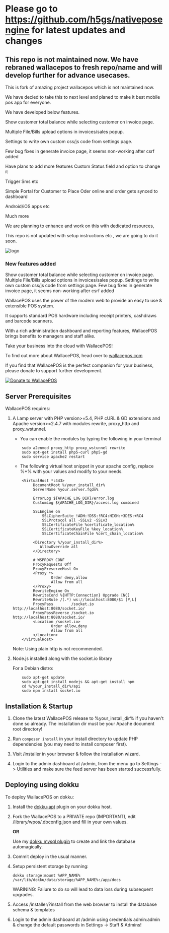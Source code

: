 
# Please go to  https://github.com/h5gs/nativeposengine for latest updates and changes
## This repo is not maintained now. We have rebraned wallacepos to fresh repo/name and will develop further for advance usecases.
This is fork of amazing project wallacepos which is not maintained now.

We have decied to take this to next level and planed to make it best mobile pos app for everyone.

We have developed below features.

Show customer total balance while selecting customer on invoice page.

Multiple File/Bills upload options in invoices/sales popup.

Settings to write own custom css/js code from settings page.

Few bug fixes in generate invoice page, it seems non-working after csrf added


Have plans to add more features
Custom Status field and option to change it

Trigger Sms etc

Simple Portal for Customer to Place Oder online and order gets synced to dashboard

Android/iOS apps etc

Much more

We are planning to enhance and work on this with dedicated resources,


This repo is not updated with setup instructions etc , we are going to do it soon.

![logo](https://wallacepos.com/images/wallacepos_logo_600.png)

### New features added 
Show customer total balance while selecting customer on invoice page.
Multiple File/Bills upload options in invoices/sales popup.
Settings to write own custom css/js code from settings page.
Few bug fixes in generate invoice page, it seems non-working after csrf added

WallacePOS uses the power of the modern web to provide an easy to use & extensible POS system.

It supports standard POS hardware including receipt printers, cashdraws and barcode scanners.

With a rich administration dashboard and reporting features, WallacePOS brings benefits to managers and staff alike.

Take your business into the cloud with WallacePOS!

To find out more about WallacePOS, head over to [wallacepos.com](https://wallacepos.com)

If you find that WallacePOS is the perfect companion for your business, please donate to support further development.

[![Donate to WallacePOS](https://www.paypalobjects.com/en_AU/i/btn/btn_donateCC_LG.gif)](https://www.paypal.com/cgi-bin/webscr?cmd=_s-xclick&hosted_button_id=783UMXCNZGL68)

## Server Prerequisites

WallacePOS requires:

1. A Lamp server with PHP version>=5.4, PHP cURL & GD extensions and Apache version>=2.4.7 with modules rewrite, proxy_http and proxy_wstunnel.

    - You can enable the modules by typing the following in your terminal

    ```
        sudo a2enmod proxy_http proxy_wstunnel rewrite
        sudo apt-get install php5-curl php5-gd
        sudo service apache2 restart
    ```

    - The following virtual host snippet in your apache config, replace %*% with your values and modify to your needs.


    ```
        <VirtualHost *:443>
             DocumentRoot %/your_install_dir%
             ServerName %your.server.fqdn%

             ErrorLog ${APACHE_LOG_DIR}/error.log
             CustomLog ${APACHE_LOG_DIR}/access.log combined

             SSLEngine on
                 SSLCipherSuite !ADH:!DSS:!RC4:HIGH:+3DES:+RC4
                 SSLProtocol all -SSLv2 -SSLv3
                 SSLCertificateFile %certificate_location%
                 SSLCertificateKeyFile %key_location%
                 SSLCertificateChainFile %cert_chain_location%

             <Directory %/your_install_dir%>
                AllowOverride all
             </Directory>

             # WSPROXY CONF
             ProxyRequests Off
             ProxyPreserveHost On
             <Proxy *>
                     Order deny,allow
                     Allow from all
             </Proxy>
             RewriteEngine On
             RewriteCond %{HTTP:Connection} Upgrade [NC]
             RewriteRule /(.*) ws://localhost:8080/$1 [P,L]
             ProxyPass        /socket.io http://localhost:8080/socket.io/
             ProxyPassReverse /socket.io http://localhost:8080/socket.io/
             <Location /socket.io>
                     Order allow,deny
                     Allow from all
             </Location>
        </VirtualHost>
    ```

    Note: Using plain http is not recommended.

2. Node.js installed along with the socket.io library

    For a Debian distro:

    ```
        sudo apt-get update
        sudo apt-get install nodejs && apt-get install npm
        cd %/your_install_dir%/api
        sudo npm install socket.io
    ```

## Installation & Startup

1. Clone the latest WallacePOS release to %your_install_dir% if you haven't done so already.
   The installation dir must be your Apache document root directory!
   
2. Run `composer install` in your install directory to update PHP dependencies (you may need to install composer first).

3. Visit /installer in your browser & follow the installation wizard.

4. Login to the admin dashboard at /admin, from the menu go to Settings -> Utilities and make sure the feed server has been started successfully.

## Deploying using dokku

To deploy WallacePOS on dokku:

1. Install the [dokku-apt](https://github.com/F4-Group/dokku-apt) plugin on your dokku host.

2. Fork the WallacePOS to a PRIVATE repo (IMPORTANT), edit /library/wpos/.dbconfig.json and fill in your own values.

    **OR**

   Use my [dokku mysql plugin](https://github.com/micwallace/dokku-mysql-server-plugin) to create and link the database automagically.   

3. Commit deploy in the usual manner.

4. Setup persistent storage by running:

   `dokku storage:mount %APP_NAME% /var/lib/dokku/data/storage/%APP_NAME%:/app/docs`
   
   WARINING: Failure to do so will lead to data loss during subsequent upgrades.

5. Access /installer/?install from the web browser to install the database schema & templates

6. Login to the admin dashboard at /admin using credentials admin:admin & change the default passwords in Settings -> Staff & Admins!
